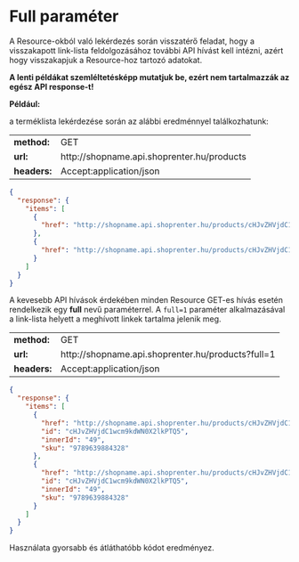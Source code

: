 # Full paraméter

A Resource-okból való lekérdezés során visszatérő feladat, hogy a visszakapott link-lista feldolgozásához további API hívást kell intézni, azért hogy visszakapjuk a Resource-hoz tartozó adatokat.

**A lenti példákat szemléltetésképp mutatjuk be, ezért nem tartalmazzák az egész API response-t!**

**Például:**

a terméklista lekérdezése során az alábbi eredménnyel találkozhatunk:

<table>
  <tr>
    <td><b>method:</b></td>
    <td>GET</td>
  </tr>
  <tr>
    <td><b>url:</b></td>
    <td>http://shopname.api.shoprenter.hu/products</td>
  </tr>
  <tr>
    <td><b>headers:</b></td>
    <td>Accept:application/json</td>
  </tr>
</table>

```json
{
  "response": {
    "items": [
      {
        "href": "http://shopname.api.shoprenter.hu/products/cHJvZHVjdC1wcm9kdWN0X2lkPTQ5"
      },
      {
        "href": "http://shopname.api.shoprenter.hu/products/cHJvZHVjdC1wcm9kdWN0X2lkPTUw"
      }
    ]
  }
}
```

A kevesebb API hívások érdekében minden Resource GET-es hívás esetén rendelkezik egy **full** nevű paraméterrel. 
A `full=1` paraméter alkalmazásával a link-lista helyett a meghívott linkek tartalma jelenik meg.

<table>
  <tr>
    <td><b>method:</b></td>
    <td>GET</td>
  </tr>
  <tr>
    <td><b>url:</b></td>
    <td>http://shopname.api.shoprenter.hu/products?full=1</td>
  </tr>
  <tr>
    <td><b>headers:</b></td>
    <td>Accept:application/json</td>
  </tr>
</table>

```json
{
  "response": {
    "items": [
      {
        "href": "http://shopname.api.shoprenter.hu/products/cHJvZHVjdC1wcm9kdWN0X2lkPTQ5",
        "id": "cHJvZHVjdC1wcm9kdWN0X2lkPTQ5",
        "innerId": "49",
        "sku": "9789639884328"
      },
      {
        "href": "http://shopname.api.shoprenter.hu/products/cHJvZHVjdC1wcm9kdWN0X2lkPTQ5",
        "id": "cHJvZHVjdC1wcm9kdWN0X2lkPTQ5",
        "innerId": "49",
        "sku": "9789639884328"
      }
    ]
  }
}
```

Használata gyorsabb és átláthatóbb kódot eredményez.
